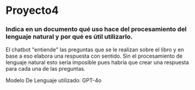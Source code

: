 # Proyecto4
### Indica en un documento qué uso hace del procesamiento del lenguaje natural y por qué es útil utilizarlo. 

El chatbot "entiende" las preguntas que se le realizan sobre el libro y en base a eso elabora una respuesta con sentido. Sin el procesamiento de lenguaje natural esto sería imposible pues habría que crear una respuesta
para cada una de las preguntas.

Modelo De Lenguaje utilizado: GPT-4o
